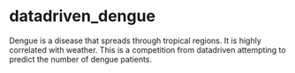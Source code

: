 # datadriven_dengue

Dengue is a disease that spreads through tropical regions. It is highly correlated with weather. This is a competition from datadriven attempting to predict the number of dengue patients.
